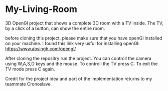 # My-Living-Room
3D OpenGl project that shows a complete 3D room with a TV inside. The TV, by a click of a button, can show the entire room.

before cloning this project, please make sure that you have openGl installed on your machine.
I found this link very usful for installing openGl: https://www.absingh.com/opengl/

After cloning the repositry run the project.
You can controll the camera using W,A,S,D keys and the mouse.
To controll the TV press C.
To exit the TV mode press C again.

Credit for the project idea and part of the implementation returns to my teammate Cronoslave.

